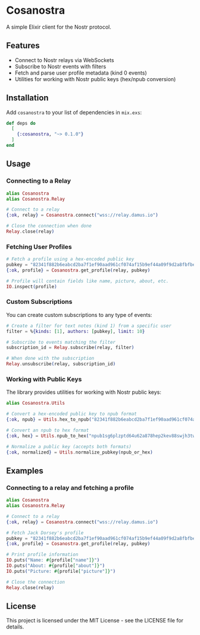 # Cosanostra

A simple Elixir client for the Nostr protocol.

## Features

- Connect to Nostr relays via WebSockets
- Subscribe to Nostr events with filters
- Fetch and parse user profile metadata (kind 0 events)
- Utilities for working with Nostr public keys (hex/npub conversion)

## Installation

Add `cosanostra` to your list of dependencies in `mix.exs`:

```elixir
def deps do
  [
    {:cosanostra, "~> 0.1.0"}
  ]
end
```

## Usage

### Connecting to a Relay

```elixir
alias Cosanostra
alias Cosanostra.Relay

# Connect to a relay
{:ok, relay} = Cosanostra.connect("wss://relay.damus.io")

# Close the connection when done
Relay.close(relay)
```

### Fetching User Profiles

```elixir
# Fetch a profile using a hex-encoded public key
pubkey = "82341f882b6eabcd2ba7f1ef90aad961cf074af15b9ef44a09f9d2a8fbfbe6a2"
{:ok, profile} = Cosanostra.get_profile(relay, pubkey)

# Profile will contain fields like name, picture, about, etc.
IO.inspect(profile)
```

### Custom Subscriptions

You can create custom subscriptions to any type of events:

```elixir
# Create a filter for text notes (kind 1) from a specific user
filter = %{kinds: [1], authors: [pubkey], limit: 10}

# Subscribe to events matching the filter
subscription_id = Relay.subscribe(relay, filter)

# When done with the subscription
Relay.unsubscribe(relay, subscription_id)
```

### Working with Public Keys

The library provides utilities for working with Nostr public keys:

```elixir
alias Cosanostra.Utils

# Convert a hex-encoded public key to npub format
{:ok, npub} = Utils.hex_to_npub("82341f882b6eabcd2ba7f1ef90aad961cf074af15b9ef44a09f9d2a8fbfbe6a2")

# Convert an npub to hex format
{:ok, hex} = Utils.npub_to_hex("npub1sg6plzptd64u62a878hep2kev88swjh3tw00gjsfl8f237lmu63q0uf63m")

# Normalize a public key (accepts both formats)
{:ok, normalized} = Utils.normalize_pubkey(npub_or_hex)
```

## Examples

### Connecting to a relay and fetching a profile

```elixir
alias Cosanostra
alias Cosanostra.Relay

# Connect to a relay
{:ok, relay} = Cosanostra.connect("wss://relay.damus.io")

# Fetch Jack Dorsey's profile
pubkey = "82341f882b6eabcd2ba7f1ef90aad961cf074af15b9ef44a09f9d2a8fbfbe6a2"
{:ok, profile} = Cosanostra.get_profile(relay, pubkey)

# Print profile information
IO.puts("Name: #{profile["name"]}")
IO.puts("About: #{profile["about"]}")
IO.puts("Picture: #{profile["picture"]}")

# Close the connection
Relay.close(relay)
```

## License

This project is licensed under the MIT License - see the LICENSE file for details.